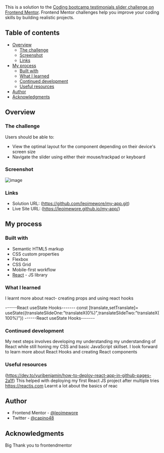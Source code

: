 
This is a solution to the [Coding bootcamp testimonials slider challenge on Frontend Mentor](https://www.frontendmentor.io/challenges/coding-bootcamp-testimonials-slider-4FNyLA8JL). Frontend Mentor challenges help you improve your coding skills by building realistic projects. 

## Table of contents

- [Overview](#overview)
  - [The challenge](#the-challenge)
  - [Screenshot](#screenshot)
  - [Links](#links)
- [My process](#my-process)
  - [Built with](#built-with)
  - [What I learned](#what-i-learned)
  - [Continued development](#continued-development)
  - [Useful resources](#useful-resources)
- [Author](#author)
- [Acknowledgments](#acknowledgments)



## Overview

### The challenge

Users should be able to:

- View the optimal layout for the component depending on their device's screen size
- Navigate the slider using either their mouse/trackpad or keyboard

### Screenshot

![image](https://user-images.githubusercontent.com/95531716/173982619-08568e62-fd76-42ae-869a-f3555f2a11a9.png)



### Links

- Solution URL: (https://github.com/leoimewore/my-app.git)
- Live Site URL: (https://leoimewore.github.io/my-app/)

## My process

### Built with

- Semantic HTML5 markup
- CSS custom properties
- Flexbox
- CSS Grid
- Mobile-first workflow
- [React](https://reactjs.org/) - JS library




### What I learned

I learnt more about react- creating props and using react hooks

------React useState Hooks-------
const [translate,setTranslate]= useState({translateSlideOne:"translateX(0%)",translateSlideTwo:"translateX(100%)"})
------React useState Hooks-------




### Continued development

My next steps involves developing my understanding my understanding of React while still honing my CSS and basic JavaScript skillset. I look forward to learn more about React Hooks and creating React components



### Useful resources

(https://dev.to/yuribenjamin/how-to-deploy-react-app-in-github-pages-2a1f) This helped with deploying my first React JS project after multiple tries
https://reactjs.com   Learnt a lot about the basics of reac



## Author


- Frontend Mentor - [@leoimewore](https://www.frontendmentor.io/profile/yourusername)
- Twitter - [@capino48](https://www.twitter.com/yourusername)



## Acknowledgments

Big Thank you to frontendmentor
